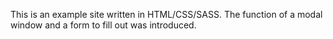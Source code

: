 This is an example site written in HTML/CSS/SASS. 
The function of a modal window and a form to fill out was introduced.